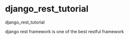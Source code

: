 django_rest_tutorial
====================

django_rest_tutorial

django rest framework is one of the best restful framework

